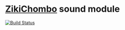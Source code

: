 # [ZikiChombo](http://zikichombo.org) sound module


[![Build Status](https://travis-ci.com/zikichombo/sound.svg?branch=master)](https://travis-ci.com/zikichombo/sound)
